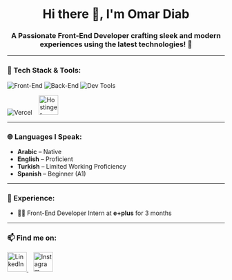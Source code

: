 <h1 align="center">Hi there 👋, I'm <span>Omar Diab</span></h1>
<h3 align="center">A Passionate Front-End Developer crafting sleek and modern experiences using the latest technologies! 🚀</h3>

---

### 🚀 Tech Stack & Tools:
<img src="https://skillicons.dev/icons?i=html,css,js,ts,react,nextjs,redux,jest,pug,sass,bootstrap,tailwind" alt="Front-End" />
<img src="https://skillicons.dev/icons?i=python,cpp,prisma,postgresql" alt="Back-End" />
<img src="https://skillicons.dev/icons?i=git,github,postman,gulp,linux" alt="Dev Tools" />
<p align="start">
  <img src="https://skillicons.dev/icons?i=vercel" alt="Vercel"/>
  &nbsp;&nbsp;
  <img src="https://cdn.worldvectorlogo.com/logos/hostinger.svg" alt="Hostinger" height="45" />
</p>



---

### 🌐 Languages I Speak:
- **Arabic** – Native  
- **English** – Proficient  
- **Turkish** – Limited Working Proficiency  
- **Spanish** – Beginner (A1)

---

### 💼 Experience:
- 🧑‍💻 Front-End Developer Intern at **e+plus** for 3 months

---

### 📫 Find me on:
<p align="start">
  <a href="https://www.linkedin.com/in/omar-diab-756b0b306/" target="_blank">
    <img src="https://skillicons.dev/icons?i=linkedin" height="45" alt="LinkedIn" />
  </a>
  &nbsp;&nbsp;
  <a href="https://www.instagram.com/omardiab.10" target="_blank">
    <img src="https://skillicons.dev/icons?i=instagram" height="45" alt="Instagram" />
  </a>
</p>
